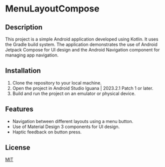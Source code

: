 # MenuLayoutCompose


## Description
This project is a simple Android application developed using Kotlin. It uses the Gradle build system. The application demonstrates the use of Android Jetpack Compose for UI design and the Android Navigation component for managing app navigation.

## Installation
1. Clone the repository to your local machine.
2. Open the project in Android Studio Iguana | 2023.2.1 Patch 1 or later.
3. Build and run the project on an emulator or physical device.

## Features
- Navigation between different layouts using a menu button.
- Use of Material Design 3 components for UI design.
- Haptic feedback on button press.

## License
[MIT](https://choosealicense.com/licenses/mit/)
